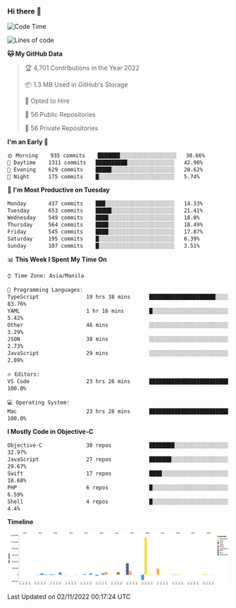### Hi there 👋

<!--START_SECTION:waka-->
![Code Time](http://img.shields.io/badge/Code%20Time-3%2C265%20hrs%207%20mins-blue)

![Lines of code](https://img.shields.io/badge/From%20Hello%20World%20I%27ve%20Written-2%20Million%20lines%20of%20code-blue)

**🐱 My GitHub Data** 

> 🏆 4,701 Contributions in the Year 2022
 > 
> 📦 1.3 MB Used in GitHub's Storage 
 > 
> 💼 Opted to Hire
 > 
> 📜 56 Public Repositories 
 > 
> 🔑 56 Private Repositories  
 > 
**I'm an Early 🐤** 

```text
🌞 Morning    935 commits    ███████░░░░░░░░░░░░░░░░░░   30.66% 
🌆 Daytime    1311 commits   ██████████░░░░░░░░░░░░░░░   42.98% 
🌃 Evening    629 commits    █████░░░░░░░░░░░░░░░░░░░░   20.62% 
🌙 Night      175 commits    █░░░░░░░░░░░░░░░░░░░░░░░░   5.74%

```
📅 **I'm Most Productive on Tuesday** 

```text
Monday       437 commits    ███░░░░░░░░░░░░░░░░░░░░░░   14.33% 
Tuesday      653 commits    █████░░░░░░░░░░░░░░░░░░░░   21.41% 
Wednesday    549 commits    ████░░░░░░░░░░░░░░░░░░░░░   18.0% 
Thursday     564 commits    ████░░░░░░░░░░░░░░░░░░░░░   18.49% 
Friday       545 commits    ████░░░░░░░░░░░░░░░░░░░░░   17.87% 
Saturday     195 commits    █░░░░░░░░░░░░░░░░░░░░░░░░   6.39% 
Sunday       107 commits    █░░░░░░░░░░░░░░░░░░░░░░░░   3.51%

```


📊 **This Week I Spent My Time On** 

```text
⌚︎ Time Zone: Asia/Manila

💬 Programming Languages: 
TypeScript               19 hrs 38 mins      █████████████████████░░░░   83.76% 
YAML                     1 hr 16 mins        █░░░░░░░░░░░░░░░░░░░░░░░░   5.42% 
Other                    46 mins             ░░░░░░░░░░░░░░░░░░░░░░░░░   3.29% 
JSON                     38 mins             ░░░░░░░░░░░░░░░░░░░░░░░░░   2.73% 
JavaScript               29 mins             ░░░░░░░░░░░░░░░░░░░░░░░░░   2.09%

🔥 Editors: 
VS Code                  23 hrs 26 mins      █████████████████████████   100.0%

💻 Operating System: 
Mac                      23 hrs 26 mins      █████████████████████████   100.0%

```

**I Mostly Code in Objective-C** 

```text
Objective-C              30 repos            ████████░░░░░░░░░░░░░░░░░   32.97% 
JavaScript               27 repos            ███████░░░░░░░░░░░░░░░░░░   29.67% 
Swift                    17 repos            ████░░░░░░░░░░░░░░░░░░░░░   18.68% 
PHP                      6 repos             █░░░░░░░░░░░░░░░░░░░░░░░░   6.59% 
Shell                    4 repos             █░░░░░░░░░░░░░░░░░░░░░░░░   4.4%

```


**Timeline**

![Chart not found](https://raw.githubusercontent.com/rad182/rad182/main/charts/bar_graph.png) 


 Last Updated on 02/11/2022 00:17:24 UTC
<!--END_SECTION:waka-->


<!--
**rad182/rad182** is a ✨ _special_ ✨ repository because its `README.md` (this file) appears on your GitHub profile.

Here are some ideas to get you started:

- 🔭 I’m currently working on ...
- 🌱 I’m currently learning ...
- 👯 I’m looking to collaborate on ...
- 🤔 I’m looking for help with ...
- 💬 Ask me about ...
- 📫 How to reach me: ...
- 😄 Pronouns: ...
- ⚡ Fun fact: ...
-->
